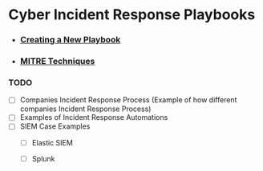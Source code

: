 # Cyber Incident Response Playbooks

- ### [Creating a New Playbook](https://github.com/austinsonger/Cyber-Incident-Response-Playbooks/wiki/Creating-a-New-Playbook)
- ### [MITRE Techniques](https://github.com/austinsonger/Cyber-Incident-Response-Playbooks/wiki/MITRE-Techniques)

### TODO

- [ ] Companies Incident Response Process (Example of how different companies Incident Response Process)
- [ ] Examples of Incident Response Automations
- [ ] SIEM Case Examples
  - [ ] Elastic SIEM
  - [ ] Splunk




